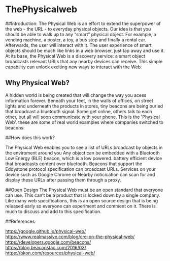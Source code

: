# ThePhysicalweb

##Introduction:
The Physical Web is an effort to extend the superpower of the web - the URL - to everyday physical objects. 
Our idea is that you should be able to walk up to any “smart” physical object. 
For example, a vending machine, a poster, a toy, a bus stop and finally a rental car. Afterwards, the user will interact with it. 
The user experience of smart objects should be much like links in a web browser, just tap away and use it.
At its base, the Physical Web is a discovery service: a smart object broadcasts relevant URLs that any nearby devices can receive.
This simple capability can unlock exciting new ways to interact with the Web.
 
 
## Why Physical Web?

A hidden world is being created that will change the way you acess information forever. Beneath your feet, in the walls of offices, on street lights
and underneath the products in stores, tiny beacons are being buried that broadcast a bluetooth signal. Some get online, others talk to each other, but all will soon communicate with your 
phone. This is the 'Physical Web'. these are some of real world examples where companies switched to beacons:
 
##How does this work?


The Physical Web enables you to see a list of URLs broadcast by objects in the enviroment around you Any object can
be embedded with a Bluetooth Low Energy (BLE) beacon, which is a low powered. battery efficient device that broadcasts content over
bluetooth. Beacons that support the Eddystone protocol specification can broadcast URLs. Services on your device such as Google Chrome or Nearby noticication 
can scan for and display these URLs after passing them through a proxy.


##Open Design
The Physical Web must be an open standard that everyone can use. This can’t be a product that is locked down by a single company. Like many web specifications, this is an open source design that is being released early so everyone can experiment and comment on it. There is much to discuss and add to this specification.



##References

https://google.github.io/physical-web/
https://www.realmassive.com/blog/cre-on-the-physical-web/
https://developers.google.com/beacons/
https://blog.beaconstac.com/2016/03/
https://bkon.com/resources/physical-web/
